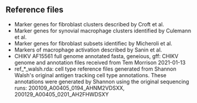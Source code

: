 ## Reference files

* Marker genes for fibroblast clusters described by Croft et al.
* Marker genes for synovial macrophage clusters identified by Culemann et al.
* Marker genes for fibroblast subsets identifiec by Micheroli et al.
* Markers of macrophage activation described by Sanin et al.
* CHIKV AF15561 full genome annotated fasta, geneious, gff: CHIKV genome
  and annotation files received from Tem Morrison 2021-01-13
* ref_*_walsh.rda: cell type reference files generated from Shannon
  Walsh's original antigen tracking cell type annotations. These
  annotations were generated by Shannon using the original sequencing
  runs: 200109_A00405_0194_AHNM2VDSXX, 200129_A00405_0201_AH2FHWDSXY
